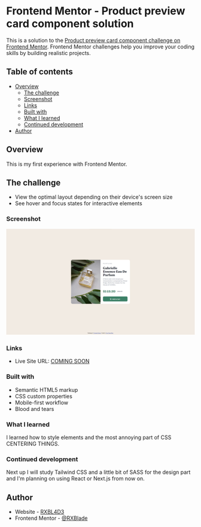 # Frontend Mentor - Product preview card component solution

This is a solution to the [Product preview card component challenge on Frontend Mentor](https://www.frontendmentor.io/challenges/product-preview-card-component-GO7UmttRfa). Frontend Mentor challenges help you improve your coding skills by building realistic projects.

## Table of contents

- [Overview](#overview)
  - [The challenge](#the-challenge)
  - [Screenshot](#screenshot)
  - [Links](#links)
  - [Built with](#built-with)
  - [What I learned](#what-i-learned)
  - [Continued development](#continued-development)
- [Author](#author)

## Overview

This is my first experience with Frontend Mentor.

## The challenge

- View the optimal layout depending on their device's screen size
- See hover and focus states for interactive elements

### Screenshot

![Screenshot of the result](./images/screenshot.png)

### Links

- Live Site URL: [COMING SOON](...)

### Built with

- Semantic HTML5 markup
- CSS custom properties
- Mobile-first workflow
- Blood and tears

### What I learned

I learned how to style elements and the most annoying part of CSS CENTERING THINGS.

### Continued development

Next up I will study Tailwind CSS and a little bit of SASS for the design part and I'm planning on using React or Next.js from now on.

## Author

- Website - [RXBL4D3](https://www.your-site.com)
- Frontend Mentor - [@RXBlade](https://www.frontendmentor.io/profile/RXBlade)

